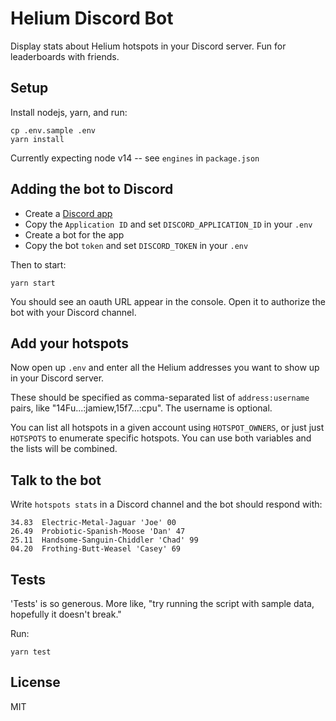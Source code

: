 # Helium Discord Bot

Display stats about Helium hotspots in your Discord server. Fun for leaderboards with friends.

## Setup

Install nodejs, yarn, and run:

```
cp .env.sample .env
yarn install
```

Currently expecting node v14 -- see `engines` in `package.json`

## Adding the bot to Discord

- Create a [Discord app](https://discord.com/developers/applications)
- Copy the `Application ID` and set `DISCORD_APPLICATION_ID` in your `.env`
- Create a bot for the app
- Copy the bot `token` and set `DISCORD_TOKEN` in your `.env`

Then to start:

```
yarn start
```

You should see an oauth URL appear in the console. Open it to authorize the bot with your Discord channel.

## Add your hotspots

Now open up `.env` and enter all the Helium addresses you want to show up in your Discord server.

These should be specified as comma-separated list of `address:username` pairs, like "14Fu...:jamiew,15f7...:cpu". The username is optional.

You can list all hotspots in a given account using `HOTSPOT_OWNERS`, or just just `HOTSPOTS` to enumerate specific hotspots. You can use both variables and the lists will be combined.

## Talk to the bot

Write `hotspots stats` in a Discord channel and the bot should respond with:

```
34.83  Electric-Metal-Jaguar 'Joe' 00
26.49  Probiotic-Spanish-Moose 'Dan' 47
25.11  Handsome-Sanguin-Chiddler 'Chad' 99
04.20  Frothing-Butt-Weasel 'Casey' 69
```

## Tests

'Tests' is so generous. More like, "try running the script with sample data, hopefully it doesn't break." 

Run:

```
yarn test
```

## License

MIT 
